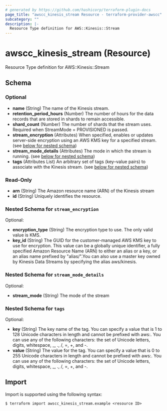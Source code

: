 ```yaml
---
# generated by https://github.com/hashicorp/terraform-plugin-docs
page_title: "awscc_kinesis_stream Resource - terraform-provider-awscc"
subcategory: ""
description: |-
  Resource Type definition for AWS::Kinesis::Stream
---
```


# awscc_kinesis_stream (Resource)

Resource Type definition for AWS::Kinesis::Stream



<!-- schema generated by tfplugindocs -->
## Schema

### Optional

- **name** (String) The name of the Kinesis stream.
- **retention_period_hours** (Number) The number of hours for the data records that are stored in shards to remain accessible.
- **shard_count** (Number) The number of shards that the stream uses. Required when StreamMode = PROVISIONED is passed.
- **stream_encryption** (Attributes) When specified, enables or updates server-side encryption using an AWS KMS key for a specified stream. (see [below for nested schema](#nestedatt--stream_encryption))
- **stream_mode_details** (Attributes) The mode in which the stream is running. (see [below for nested schema](#nestedatt--stream_mode_details))
- **tags** (Attributes List) An arbitrary set of tags (key–value pairs) to associate with the Kinesis stream. (see [below for nested schema](#nestedatt--tags))

### Read-Only

- **arn** (String) The Amazon resource name (ARN) of the Kinesis stream
- **id** (String) Uniquely identifies the resource.

<a id="nestedatt--stream_encryption"></a>
### Nested Schema for `stream_encryption`

Optional:

- **encryption_type** (String) The encryption type to use. The only valid value is KMS.
- **key_id** (String) The GUID for the customer-managed AWS KMS key to use for encryption. This value can be a globally unique identifier, a fully specified Amazon Resource Name (ARN) to either an alias or a key, or an alias name prefixed by "alias/".You can also use a master key owned by Kinesis Data Streams by specifying the alias aws/kinesis.


<a id="nestedatt--stream_mode_details"></a>
### Nested Schema for `stream_mode_details`

Optional:

- **stream_mode** (String) The mode of the stream


<a id="nestedatt--tags"></a>
### Nested Schema for `tags`

Optional:

- **key** (String) The key name of the tag. You can specify a value that is 1 to 128 Unicode characters in length and cannot be prefixed with aws:. You can use any of the following characters: the set of Unicode letters, digits, whitespace, _, ., /, =, +, and -.
- **value** (String) The value for the tag. You can specify a value that is 0 to 255 Unicode characters in length and cannot be prefixed with aws:. You can use any of the following characters: the set of Unicode letters, digits, whitespace, _, ., /, =, +, and -.

## Import

Import is supported using the following syntax:

```shell
$ terraform import awscc_kinesis_stream.example <resource ID>
```
